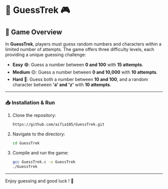 # 🌟 **GuessTrek** 🎮

## 🚀 **Game Overview**

In **GuessTrek**, players must guess random numbers and characters within a limited number of attempts. The game offers three difficulty levels, each providing a unique guessing challenge:

- **Easy** 🟢: Guess a number between **0 and 100** with **15 attempts**.
- **Medium** 🟡: Guess a number between **0 and 10,000** with **10 attempts**.
- **Hard** 🔴: Guess both a number between **10 and 100**, and a random character between **'a' and 'z'** with **10 attempts**.

---

### 📥 **Installation & Run**

1. Clone the repository:
    ```bash
   https://github.com/aifia105/GuessTrek.git
    ```
2. Navigate to the directory:
    ```bash
    cd GuessTrek
    ```
3. Compile and run the game:
    ```bash
    gcc GuessTrek.c -o GuessTrek
    ./GuessTrek
    ```

---

Enjoy guessing and good luck ! 🔮
